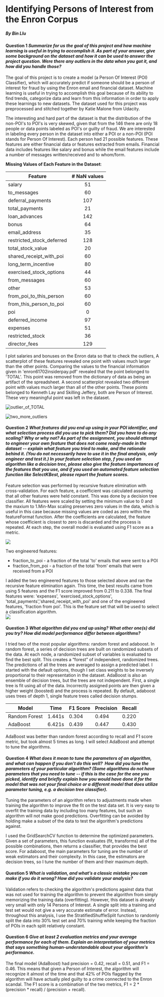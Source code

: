 # Identifying Persons of Interest from the Enron Corpus
##### By Bin LIu

#### Question 1 *Summarize for us the goal of this project and how machine learning is useful in trying to accomplish it. As part of your answer, give some background on the dataset and how it can be used to answer the project question. Were there any outliers in the data when you got it, and how did you handle those?*

The goal of this project is to create a model (a Person Of Interest (POI) Classifier),  which will accurately predict if someone should be a person of interest for fraud by using the Enron email and financial dataset. Machine learning is useful in trying to accomplish this goal because of its ability to find trends, categorize data and learn from this information in order to apply these learnings to new datasets. The dataset used for this project was preprocessed and stitched together by Katie Malone from Udacity.

The interesting and hard part of the dataset is that the distribution of the non-POI's to POI's is very skewed, given that from the 146 there are only 18 people or data points labeled as POI's or guilty of fraud. We are interested in labeling every person in the dataset into either a POI or a non-POI (POI stands for Person Of Interest).  Each person had 21 possible features. These features are either financial data or features extracted from emails. Financial data includes features like salary and bonus while the email features include a number of messages written/received and to whom/form.

**Missing Values of Each Feature in the Dataset**: 

| Feature                    | # NaN values   |
| -------------------------- |:--------------:|
| salary                     | 51             |
| to_messages                | 60             |
| deferral_payments          | 107            |
| total_payments             | 21             |
| loan_advances              | 142            |
| bonus                      | 64             |
| email_address              | 35             |
| restricted_stock_deferred  | 128            |
| total_stock_value          | 20             |
| shared_receipt_with_poi    | 60             |
| long_term_incentive        | 80             |
| exercised_stock_options    | 44             |
| from_messages              | 60             |
| other                      | 53             |
| from_poi_to_this_person    | 60             |
| from_this_person_to_poi    | 60             |
| poi                        | 0              |
| deferred_income            | 97             |
| expenses                   | 51             |
| restricted_stock           | 36             |
| director_fees              | 129            |

I plot salaries and bonuses on the Enron data so that to check the outliers, A scatterplot of these features revealed one point with values much larger than the other points.  Comparing the values to the financial information given in 'enron61702insiderpay.pdf' revealed that the point belonged to 'TOTAL'.  This point was removed from the dictionary of data as being an artifact of the spreadsheet.  A second scatterplot revealed two different point with values much larger than all of the other points.  These points belonged to Kenneth Lay and Skilling Jeffery, both are Person of Interest. These very meaningful point was left in the dataset. 

![outlier_of_TOTAL](/p5/final_project/outlier_of_TOTAL.png)  

![two_more_outliers](/p5/final_project/two_more_outliers.png)

#### Question 2 *What features did you end up using in your POI identifier, and what selection process did you use to pick them? Did you have to do any scaling? Why or why not? As part of the assignment, you should attempt to engineer your own feature that does not come ready-made in the dataset -- explain what feature you tried to make, and the rationale behind it. (You do not necessarily have to use it in the final analysis, only engineer and test it.) In your feature selection step, f you used an algorithm like a decision tree, please also give the feature importances of the features that you use, and if you used an automated feature selection function like SelectKBest, please report the feature scores.*

Feature selection was performed by recursive feature elimination with cross-validation. For each feature, a coefficient was calculated assuming that all other features were held constant. This was done by a decision tree classifier. All features were scaled by setting the minimum value to 0 and the maxium to 1.Min-Max scaling preserves zero values in the data, which is useful in this case because missing values are coded as zero within the featureFormat function. After the coefficients are calculated, the feature whose coefficient is closest to zero is discarded and the process is repeated. At each step, the overall model is evaluated using F1 score as a metric.

![](/p5/final_project/featureSelection1.png)  

Two engineered features:
* fraction_to_poi - a fraction of the total 'to' emails that were sent to a POI 
* fraction_from_poi - a fraction of the total 'from' emails that were received from a POI

I added the two engineered features to those selected above and ran the recursive feature elimination again.  This time, the best results came from using  5 features and the F1 score improved from 0.211 to 0.338.  The final features were: 'expenses', 'exercised_stock_options', 'total_payments','shared_receipt_with_poi' and one of the engineered features, 'fraction from poi'.  This is the feature set that will be used to select a classification algorithm.  
![](/p5/final_project/featureSelection2.png)  

#### Question 3 *What algorithm did you end up using? What other one(s) did you try? How did model performance differ between algorithms?*

I tried two of the most popular algorithms: random forest and adaboost. In random forest, a series of decision trees are built on randomized subsets of the data.  At each node, a randomized subset of variables is evaluated to find the best split.  This creates a “forest” of independent, randomized trees.  The predictions of all the trees are averaged to assign a predicted label.  I started with the default options, though I set class weights to be inversely proportional to their representation in the dataset.  AdaBoost is also an ensemble of decision trees, but the trees are not independent.  First, a single tree is fit using all of the data.  Incorrectly assigned points are then given a higher weight (boosted) and the process is repeated.  By default, adaboost uses trees of depth 1, single feature trees called decision stumps.

Model|Time|F1 Score|Precision|Recall
----|---|---|----|----  
Random Forest|1.441s|0.304|0.494|0.220
AdaBoost|6.421s|0.439|0.447|0.430

AdaBoost was better than random forest according to recall and F1 score metric, but took almost 5 times as long. I will select AdaBoost and attempt to tune the algorithms.

#### Question 4 *What does it mean to tune the parameters of an algorithm, and what can happen if you don’t do this well?  How did you tune the parameters of your particular algorithm? (Some algorithms do not have parameters that you need to tune -- if this is the case for the one you picked, identify and briefly explain how you would have done it for the model that was not your final choice or a different model that does utilize parameter tuning, e.g. a decision tree classifier).*

Tuning the parameters of an algorithm refers to adjustments made when training the algorithm to improve the fit on the test data set.  It is very easy to overfit the training data by including too many features, but such an algorithm will not make good predictions.  Overfitting can be avoided by holding make a subset of the data to test the algorithm's predictions against.  

I used the GridSearchCV function to determine the optimized parameters. Given a set of parameters, this function evaluates (fit, transforms) all of the possible combinations, then returns a classifier, that provides the best score. For adaboost, the main parameters for tuning are the number of weak estimators and their complexity. In this case, the estimators are decision trees, so I tune the number of them and their maximum depth.  


#### Question 5 *What is validation, and what’s a classic mistake you can make if you do it wrong? How did you validate your analysis?*

Validation refers to checking the algorithm's predictions against data that was not used for training the algorithm to prevent the algorithm from simply memorizing the training data (overfitting).  However, this dataset is already very small with only 14 Persons of Interest.  A single split into a training and test set would not give a very accurate estimate of error.  Instead, throughout this analysis, I use the StratifiedShuffleSplit function to randomly split the data into 30% test set and 70% training while keeping the fraction of POIs in each split relatively constant.

#### Question 6 *Give at least 2 evaluation metrics and your average performance for each of them.  Explain an interpretation of your metrics that says something human-understandable about your algorithm's performance.*

The final model (AdaBoost) had precision = 0.42, recall = 0.51, and F1 = 0.46.  This means that given a Person of Interest, the algorithm will recognize it almost of the time and that 42% of POIs flagged by the algorithm will have actually pled guilty to a crime connected to the Enron scandal. The F1 score is a combination of the two metrics, F1 = 2 * (precision * recall) / (precision + recall).
